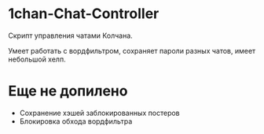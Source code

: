 1chan-Chat-Controller
=====================

Скрипт управления чатами Колчана.

Умеет работать с вордфильтром, сохраняет пароли разных чатов, имеет небольшой хелп.

Еще не допилено
========
* Сохранение хэшей заблокированных постеров
* Блокировка обхода вордфильтра
